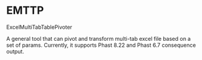 # EMTTP
ExcelMultiTabTablePivoter

A general tool that can pivot and transform multi-tab excel file based on a set of params.
Currently, it supports Phast 8.22 and Phast 6.7 consequence output.
